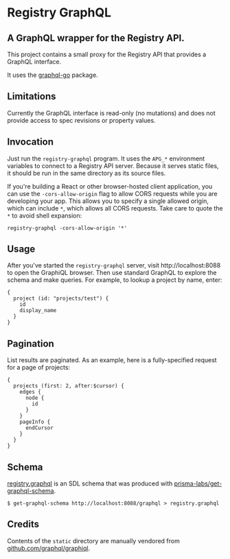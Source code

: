 # Registry GraphQL

## A GraphQL wrapper for the Registry API.

This project contains a small proxy for the Registry API that provides a
GraphQL interface.

It uses the [graphql-go](https://github.com/graphql-go/graphql) package.

## Limitations

Currently the GraphQL interface is read-only (no mutations) and does not
provide access to spec revisions or property values.

## Invocation

Just run the `registry-graphql` program. It uses the `APG_*` environment
variables to connect to a Registry API server. Because it serves static files,
it should be run in the same directory as its source files.

If you're building a React or other browser-hosted client application, you
can use the `-cors-allow-origin` flag to allow CORS requests while you are
developing your app. This allows you to specify a single allowed origin, which
can include `*`, which allows all CORS requests. Take care to quote the `*` to
avoid shell expansion:
```
registry-graphql -cors-allow-origin '*'
```

## Usage

After you've started the `registry-graphql` server, visit http://localhost:8088
to open the GraphiQL browser. Then use standard GraphQL to explore the schema
and make queries. For example, to lookup a project by name, enter:

```
{
  project (id: "projects/test") {
    id
    display_name
  }
}
```

## Pagination

List results are paginated. As an example, here is a fully-specified request
for a page of projects:

```
{
  projects (first: 2, after:$cursor) {
    edges {
      node {
        id
      }
    }
    pageInfo {
      endCursor
    }
  }
}
```

## Schema

[registry.graphql](registry.graphql) is an SDL schema that was produced with
[prisma-labs/get-graphql-schema](https://github.com/prisma-labs/get-graphql-schema).

```
$ get-graphql-schema http://localhost:8088/graphql > registry.graphql
```

## Credits

Contents of the `static` directory are manually vendored from
[github.com/graphql/graphiql](https://github.com/graphql/graphiql).

